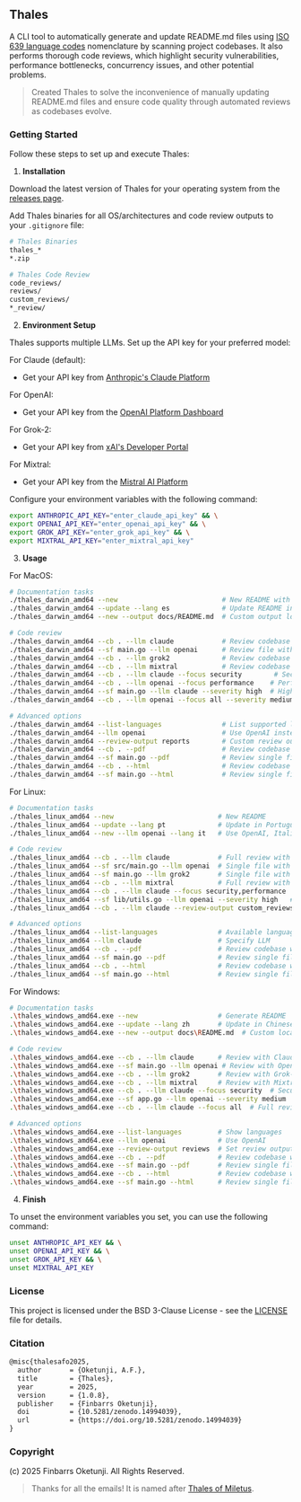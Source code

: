 ## Thales

A CLI tool to automatically generate and update README.md files using [ISO 639 language codes](https://en.wikipedia.org/wiki/List_of_ISO_639_language_codes) nomenclature by scanning project codebases. It also performs thorough code reviews, which highlight security vulnerabilities, performance bottlenecks, concurrency issues, and other potential problems.

> Created Thales to solve the inconvenience of manually updating README.md files and ensure code quality through automated reviews as codebases evolve.

### Getting Started

Follow these steps to set up and execute Thales:

1. **Installation**

Download the latest version of Thales for your operating system from the [releases page](https://github.com/0xnu/thales/releases).

Add Thales binaries for all OS/architectures and code review outputs to your `.gitignore` file:

```bash
# Thales Binaries
thales_*
*.zip

# Thales Code Review
code_reviews/
reviews/
custom_reviews/
*_review/
```

2. **Environment Setup**

Thales supports multiple LLMs. Set up the API key for your preferred model:

For Claude (default):
- Get your API key from [Anthropic's Claude Platform](https://www.merge.dev/blog/anthropic-api-key)

For OpenAI:
- Get your API key from the [OpenAI Platform Dashboard](https://www.merge.dev/blog/chatgpt-api-key)

For Grok-2:
- Get your API key from [xAI's Developer Portal](https://www.merge.dev/blog/grok-api-key)

For Mixtral:
- Get your API key from the [Mistral AI Platform](https://www.merge.dev/blog/mistral-ai-api-key)

Configure your environment variables with the following command:

```bash
export ANTHROPIC_API_KEY="enter_claude_api_key" && \
export OPENAI_API_KEY="enter_openai_api_key" && \
export GROK_API_KEY="enter_grok_api_key" && \
export MIXTRAL_API_KEY="enter_mixtral_api_key"
```

3. **Usage**

For MacOS:

```bash
# Documentation tasks
./thales_darwin_amd64 --new                          # New README with default settings
./thales_darwin_amd64 --update --lang es             # Update README in Spanish
./thales_darwin_amd64 --new --output docs/README.md  # Custom output location

# Code review
./thales_darwin_amd64 --cb . --llm claude            # Review codebase with Claude
./thales_darwin_amd64 --sf main.go --llm openai      # Review file with OpenAI
./thales_darwin_amd64 --cb . --llm grok2             # Review codebase with Grok-2
./thales_darwin_amd64 --cb . --llm mixtral           # Review codebase with Mixtral
./thales_darwin_amd64 --cb . --llm claude --focus security        # Security review with Claude
./thales_darwin_amd64 --cb . --llm openai --focus performance    # Performance review with OpenAI
./thales_darwin_amd64 --sf main.go --llm claude --severity high  # High-severity with Claude
./thales_darwin_amd64 --cb . --llm openai --focus all --severity medium  # All areas with OpenAI

# Advanced options
./thales_darwin_amd64 --list-languages               # List supported languages
./thales_darwin_amd64 --llm openai                   # Use OpenAI instead of Claude
./thales_darwin_amd64 --review-output reports        # Custom review output directory
./thales_darwin_amd64 --cb . --pdf                   # Review codebase with PDF output
./thales_darwin_amd64 --sf main.go --pdf             # Review single file with PDF output
./thales_darwin_amd64 --cb . --html                  # Review codebase with HTML output
./thales_darwin_amd64 --sf main.go --html            # Review single file with HTML output
```

For Linux:

```bash
# Documentation tasks
./thales_linux_amd64 --new                          # New README
./thales_linux_amd64 --update --lang pt             # Update in Portuguese
./thales_linux_amd64 --new --llm openai --lang it   # Use OpenAI, Italian output

# Code review
./thales_linux_amd64 --cb . --llm claude            # Full review with Claude
./thales_linux_amd64 --sf src/main.go --llm openai  # Single file with OpenAI
./thales_linux_amd64 --sf main.go --llm grok2       # Single file with Grok-2
./thales_linux_amd64 --cb . --llm mixtral           # Full review with Mixtral
./thales_linux_amd64 --cb . --llm claude --focus security,performance  # Multi-focus with Claude
./thales_linux_amd64 --sf lib/utils.go --llm openai --severity high   # Critical with OpenAI
./thales_linux_amd64 --cb . --llm claude --review-output custom_reviews  # Custom dir with Claude

# Advanced options
./thales_linux_amd64 --list-languages               # Available languages
./thales_linux_amd64 --llm claude                   # Specify LLM
./thales_linux_amd64 --cb . --pdf                   # Review codebase with PDF output
./thales_linux_amd64 --sf main.go --pdf             # Review single file with PDF output
./thales_linux_amd64 --cb . --html                  # Review codebase with HTML output
./thales_linux_amd64 --sf main.go --html            # Review single file with HTML output
```

For Windows:

```bash
# Documentation tasks
.\thales_windows_amd64.exe --new                    # Generate README
.\thales_windows_amd64.exe --update --lang zh       # Update in Chinese
.\thales_windows_amd64.exe --new --output docs\README.md  # Custom location

# Code review
.\thales_windows_amd64.exe --cb . --llm claude      # Review with Claude
.\thales_windows_amd64.exe --sf main.go --llm openai # Review with OpenAI
.\thales_windows_amd64.exe --cb . --llm grok2       # Review with Grok-2
.\thales_windows_amd64.exe --cb . --llm mixtral     # Review with Mixtral
.\thales_windows_amd64.exe --cb . --llm claude --focus security  # Security with Claude
.\thales_windows_amd64.exe --sf app.go --llm openai --severity medium  # Medium+ with OpenAI
.\thales_windows_amd64.exe --cb . --llm claude --focus all  # Full review with Claude

# Advanced options
.\thales_windows_amd64.exe --list-languages         # Show languages
.\thales_windows_amd64.exe --llm openai             # Use OpenAI
.\thales_windows_amd64.exe --review-output reviews  # Set review output
.\thales_windows_amd64.exe --cb . --pdf             # Review codebase with PDF output
.\thales_windows_amd64.exe --sf main.go --pdf       # Review single file with PDF output
.\thales_windows_amd64.exe --cb . --html            # Review codebase with HTML output
.\thales_windows_amd64.exe --sf main.go --html      # Review single file with HTML output
```

4. **Finish**

To unset the environment variables you set, you can use the following command:

```bash
unset ANTHROPIC_API_KEY && \
unset OPENAI_API_KEY && \
unset GROK_API_KEY && \
unset MIXTRAL_API_KEY
```

### License

This project is licensed under the BSD 3-Clause License - see the [LICENSE](LICENSE) file for details.

### Citation

```tex
@misc{thalesafo2025,
  author       = {Oketunji, A.F.},
  title        = {Thales},
  year         = 2025,
  version      = {1.0.8},
  publisher    = {Finbarrs Oketunji},
  doi          = {10.5281/zenodo.14994039},
  url          = {https://doi.org/10.5281/zenodo.14994039}
}
```

### Copyright

(c) 2025 Finbarrs Oketunji. All Rights Reserved.

> Thanks for all the emails! It is named after [Thales of Miletus](https://en.wikipedia.org/wiki/Thales_of_Miletus).